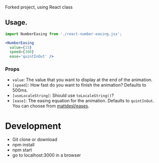 Forked project, using React class

## Usage.

```jsx
import NumberEasing from './react-number-easing.jsx';

<NumberEasing
  value={15}
  speed={300}
  ease='quintInOut' />
```

### Props

* `value`: The value that you want to display at the end of the animation.
* `[speed]`: How fast do you want to finish the animation? Defaults to 500ms.
* `[useLocaleString]`: Should use `toLocaleString()`?
* `[ease]`: The easing equation for the animation. Defaults to `quintInOut`. You can choose from [mattdesl/eases](https://github.com/mattdesl/eases/blob/master/index.js).

# Development

* Git clone or download
* npm install
* npm start
* go to localhost:3000 in a browser

